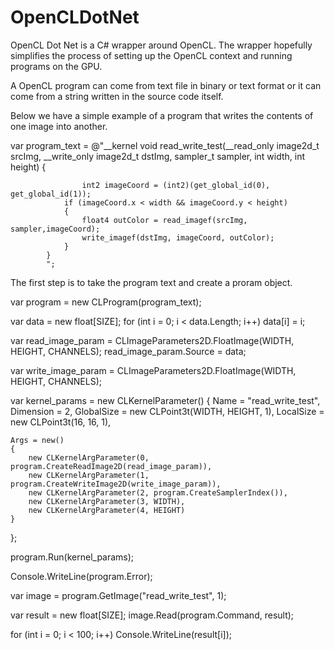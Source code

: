 # OpenCLDotNet

OpenCL Dot Net is a C# wrapper around OpenCL. The wrapper hopefully simplifies the process of setting up the OpenCL context and running programs on the GPU.

A OpenCL program can come from text file in binary or text format or it can come from a string written in the source code itself. 

Below we have a simple example of a program that writes the contents of one image into another.

var program_text =
@"__kernel void read_write_test(__read_only image2d_t srcImg,
				__write_only image2d_t dstImg,
				sampler_t sampler,
				int width, int height)
			{
				
			        int2 imageCoord = (int2)(get_global_id(0), get_global_id(1));
				if (imageCoord.x < width && imageCoord.y < height)
				{
					float4 outColor = read_imagef(srcImg, sampler,imageCoord);
					write_imagef(dstImg, imageCoord, outColor);
				}
			}
			";
			
The first step is to take the program text and create a proram object.		
			
var program = new CLProgram(program_text);

var data = new float[SIZE];
for (int i = 0; i < data.Length; i++)
	data[i] = i;	
				
var read_image_param = CLImageParameters2D.FloatImage(WIDTH, HEIGHT, CHANNELS);
read_image_param.Source = data;

var write_image_param = CLImageParameters2D.FloatImage(WIDTH, HEIGHT, CHANNELS);

var kernel_params = new CLKernelParameter()
{
	Name = "read_write_test",
	Dimension = 2,
	GlobalSize = new CLPoint3t(WIDTH, HEIGHT, 1),
	LocalSize = new CLPoint3t(16, 16, 1),

	Args = new()
	{
		new CLKernelArgParameter(0, program.CreateReadImage2D(read_image_param)),
		new CLKernelArgParameter(1, program.CreateWriteImage2D(write_image_param)),
		new CLKernelArgParameter(2, program.CreateSamplerIndex()),
		new CLKernelArgParameter(3, WIDTH),
		new CLKernelArgParameter(4, HEIGHT)
	}
};

program.Run(kernel_params);

Console.WriteLine(program.Error);

var image = program.GetImage("read_write_test", 1);

var result = new float[SIZE];
image.Read(program.Command, result);

for (int i = 0; i < 100; i++)
	Console.WriteLine(result[i]);
			

